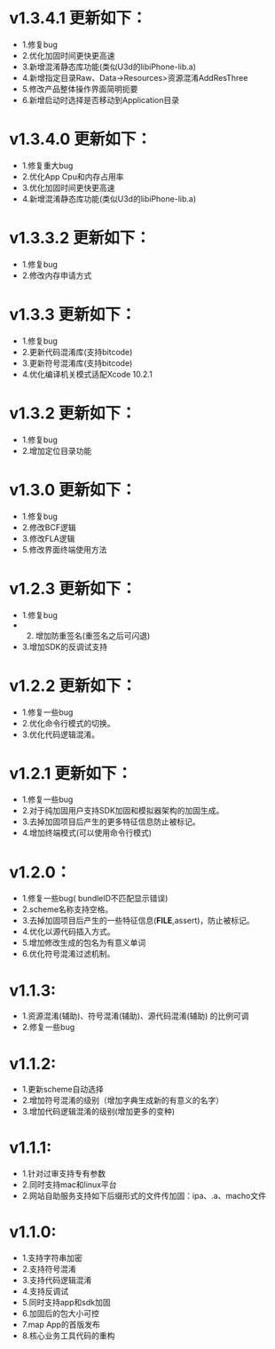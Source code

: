 # v1.3.4.1 更新如下：
* 1.修复bug
* 2.优化加固时间更快更高速
* 3.新增混淆静态库功能(类似U3d的libiPhone-lib.a)
* 4.新增指定目录<Data->Raw、Data->Resources>资源混淆AddResThree
* 5.修改产品整体操作界面简明扼要 
* 6.新增启动时选择是否移动到Application目录

# v1.3.4.0 更新如下：
* 1.修复重大bug
* 2.优化App Cpu和内存占用率
* 3.优化加固时间更快更高速
* 4.新增混淆静态库功能(类似U3d的libiPhone-lib.a)

# v1.3.3.2 更新如下：
* 1.修复bug
* 2.修改内存申请方式

# v1.3.3 更新如下：
* 1.修复bug
* 2.更新代码混淆库(支持bitcode)
* 3.更新符号混淆库(支持bitcode)
* 4.优化编译机关模式适配Xcode 10.2.1

# v1.3.2 更新如下：
* 1.修复bug
* 2.增加定位目录功能
   
# v1.3.0 更新如下：
* 1.修复bug
* 2.修改BCF逻辑
* 3.修改FLA逻辑
* 5.修改界面终端使用方法

# v1.2.3 更新如下：
* 1.修复bug
* 2. 增加防重签名(重签名之后可闪退)
* 3.增加SDK的反调试支持

# v1.2.2 更新如下：
* 1.修复一些bug
* 2.优化命令行模式的切换。
* 3.优化代码逻辑混淆。

# v1.2.1 更新如下：
* 1.修复一些bug
* 2.对于纯加固用户支持SDK加固和模拟器架构的加固生成。
* 3.去掉加固项目后产生的更多特征信息防止被标记。
* 4.增加终端模式(可以使用命令行模式)

# v1.2.0：
* 1.修复一些bug( bundleID不匹配显示错误)
* 2.scheme名称支持空格。
* 3.去掉加固项目后产生的一些特征信息(__FILE__,assert)，防止被标记。
* 4.优化以源代码插入方式。
* 5.增加修改生成的包名为有意义单词
* 6.优化符号混淆过滤机制。

# v1.1.3:
 * 1.资源混淆(辅助)、符号混淆(辅助)、源代码混淆(辅助) 的比例可调
 * 2.修复一些bug

# v1.1.2:
* 1.更新scheme自动选择
* 2.增加符号混淆的级别（增加字典生成新的有意义的名字）
* 3.增加代码逻辑混淆的级别(增加更多的变种)

# v1.1.1:
* 1.针对过审支持专有参数 
* 2.同时支持mac和linux平台 
* 2.网站自助服务支持如下后缀形式的文件传加固：ipa、.a、macho文件 

# v1.1.0:
* 1.支持字符串加密  
* 2.支持符号混淆  
* 3.支持代码逻辑混淆   
* 4.支持反调试  
* 5.同时支持app和sdk加固 
* 6.加固后的包大小可控 
* 7.map App的首版发布
* 8.核心业务工具代码的重构